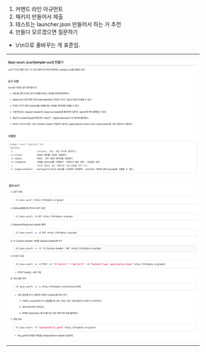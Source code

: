 1. 커맨드 라인 아규먼트
2. 패키지 만들어서 제출
3. 테스트는 launcher.json 만들어서 하는 거 추천
4. 만들다 모르겠으면 질문하기

* \r\n으로 줄바꾸는 게 표준임.

---

![alt text](요구사항-1.png)

![alt text](요구사항-2.png)

---

